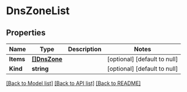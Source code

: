 # DnsZoneList

## Properties
Name | Type | Description | Notes
------------ | ------------- | ------------- | -------------
**Items** | [**[]DnsZone**](dns_zone.md) |  | [optional] [default to null]
**Kind** | **string** |  | [optional] [default to null]

[[Back to Model list]](../README.md#documentation-for-models) [[Back to API list]](../README.md#documentation-for-api-endpoints) [[Back to README]](../README.md)


